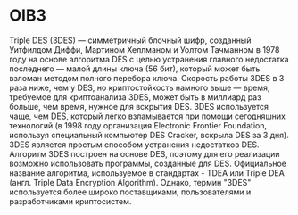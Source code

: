 # OIB3
Triple DES (3DES) — симметричный блочный шифр, созданный Уитфилдом Диффи, Мартином Хеллманом и Уолтом Тачманном в 1978 году на основе алгоритма DES с целью устранения главного недостатка последнего — малой длины ключа (56 бит), который может быть взломан методом полного перебора ключа. Скорость работы 3DES в 3 раза ниже, чем у DES, но криптостойкость намного выше — время, требуемое для криптоанализа 3DES, может быть в миллиард раз больше, чем время, нужное для вскрытия DES. 3DES используется чаще, чем DES, который легко взламывается при помощи сегодняшних технологий (в 1998 году организация Electronic Frontier Foundation, используя специальный компьютер DES Cracker, вскрыла DES за 3 дня). 3DES является простым способом устранения недостатков DES. Алгоритм 3DES построен на основе DES, поэтому для его реализации возможно использовать программы, созданные для DES. Официальное название алгоритма, используемое в стандартах - TDEA или Triple DEA (англ. Triple Data Encryption Algorithm). Однако, термин "3DES" используется более широко поставщиками, пользователями и разработчиками криптосистем.
